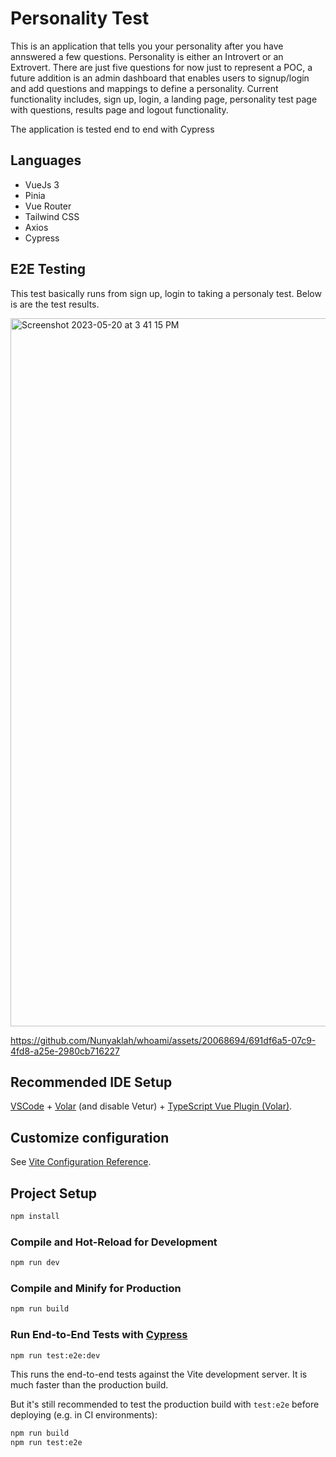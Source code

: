# Personality Test

This is an application that tells you your personality after you have annswered a few questions. Personality is either an Introvert or an Extrovert. There are just five questions for now just to represent a POC, a future addition is an admin dashboard that enables users to signup/login and add questions and mappings to define a personality. Current functionality includes, sign up, login, a landing page, personality test page with questions, results page and logout functionality. 

The application is tested end to end with Cypress

## Languages

- VueJs 3
- Pinia
- Vue Router
- Tailwind CSS
- Axios
- Cypress

## E2E Testing

This test basically runs from sign up, login to taking a personaly test. Below is are the test results.

<img width="1133" alt="Screenshot 2023-05-20 at 3 41 15 PM" src="https://github.com/Nunyaklah/whoami/assets/20068694/92751c62-2f2f-4039-8600-1229d1087f54">

https://github.com/Nunyaklah/whoami/assets/20068694/691df6a5-07c9-4fd8-a25e-2980cb716227



## Recommended IDE Setup

[VSCode](https://code.visualstudio.com/) + [Volar](https://marketplace.visualstudio.com/items?itemName=Vue.volar) (and disable Vetur) + [TypeScript Vue Plugin (Volar)](https://marketplace.visualstudio.com/items?itemName=Vue.vscode-typescript-vue-plugin).

## Customize configuration

See [Vite Configuration Reference](https://vitejs.dev/config/).

## Project Setup

```sh
npm install
```

### Compile and Hot-Reload for Development

```sh
npm run dev
```

### Compile and Minify for Production

```sh
npm run build
```

### Run End-to-End Tests with [Cypress](https://www.cypress.io/)

```sh
npm run test:e2e:dev
```

This runs the end-to-end tests against the Vite development server.
It is much faster than the production build.

But it's still recommended to test the production build with `test:e2e` before deploying (e.g. in CI environments):

```sh
npm run build
npm run test:e2e
```
